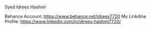 Syed Idrees Hashmi

Behance Account: https://www.behance.net/idrees7720
My Linkdine Profile: https://www.linkedin.com/in/idrees-hashmi7720/
